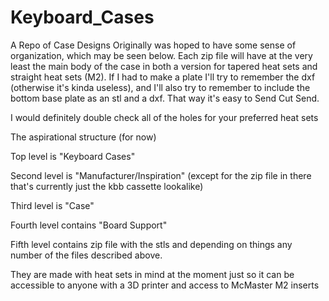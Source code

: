 # Keyboard_Cases
A Repo of Case Designs
Originally was hoped to have some sense of organization, which may be seen below.
Each zip file will have at the very least the main body of the case in both a version for tapered heat sets and straight heat sets (M2).
If I had to make a plate I'll try to remember the dxf (otherwise it's kinda useless), and I'll also try to remember to include the bottom base plate as an stl and a dxf.
That way it's easy to Send Cut Send.

I would definitely double check all of the holes for your preferred heat sets

The aspirational structure (for now)

Top level is "Keyboard Cases"

Second level is "Manufacturer/Inspiration" (except for the zip file in there that's currently just the kbb cassette lookalike)

Third level is "Case"

Fourth level contains "Board Support"

Fifth level contains zip file with the stls and depending on things any number of the files described above.

They are made with heat sets in mind at the moment just so it can be accessible to anyone with a 3D printer and access to McMaster M2 inserts

